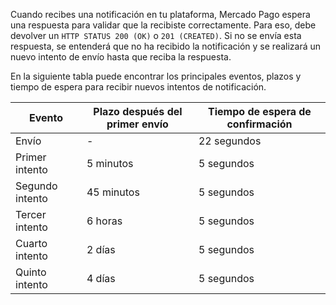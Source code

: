 Cuando recibes una notificación en tu plataforma, Mercado Pago espera una respuesta para validar que la recibiste correctamente. Para eso, debe devolver un `HTTP STATUS 200 (OK)` o `201 (CREATED)`. Si no se envía esta respuesta, se entenderá que no ha recibido la notificación y se realizará un nuevo intento de envío hasta que reciba la respuesta.

En la siguiente tabla puede encontrar los principales eventos, plazos y tiempo de espera para recibir nuevos intentos de notificación.

| Evento | Plazo después del primer envío | Tiempo de espera de confirmación |
| --- | --- | --- |
| Envío | - | 22 segundos |
| Primer intento | 5 minutos | 5 segundos |
| Segundo intento | 45 minutos | 5 segundos |
| Tercer intento | 6 horas | 5 segundos |
| Cuarto intento | 2 días | 5 segundos |
| Quinto intento | 4 días | 5 segundos |